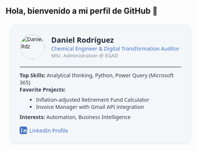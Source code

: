 ## Hola, bienvenido a mi perfil de GitHub 👋

<!-- Professional Profile Card for Daniel Rdz -->
<div style="max-width:430px;margin:24px auto;padding:24px;border-radius:16px;background:#f4f7fa;border:1px solid #e2e8f0;box-shadow:0 2px 8px rgba(0,0,0,0.05);font-family:Segoe UI,sans-serif;">
  <div style="display:flex;align-items:center;gap:16px;">
    <img src="https://media.licdn.com/dms/image/D4E03AQFhG_2gQZrQ2Q/profile-displayphoto-shrink_800_800/0/1704493377752?e=1723075200&v=beta&t=3kK9y1o7XwUy4h5z6sDv2R9qQZ4ChTnqC1wG-K2fFto" alt="Daniel Rdz" style="width:64px;height:64px;border-radius:50%;border:2px solid #e2e8f0;">
    <div>
      <h2 style="margin:0;font-size:1.4em;color:#212a38;">Daniel Rodríguez</h2>
      <div style="color:#4371c4;font-weight:500;font-size:1em;">Chemical Engineer & Digital Transformation Auditor</div>
      <div style="font-size:0.94em;color:#7b8794;">MSc. Administration @ EGAII</div>
    </div>
  </div>
  <hr style="margin:18px 0 12px 0;border:0;border-top:1px solid #e2e8f0;">
  <div style="font-size:1em;color:#323e4d;">
    <strong>Top Skills:</strong> Analytical thinking, Python, Power Query (Microsoft 365)
    <br>
    <strong>Favorite Projects:</strong>
    <ul style="margin:8px 0 8px 20px;">
      <li>Inflation-adjusted Retirement Fund Calculator</li>
      <li>Invoice Manager with Gmail API integration</li>
    </ul>
    <strong>Interests:</strong> Automation, Business Intelligence
  </div>
  <div style="margin-top:16px;">
    <a href="https://www.linkedin.com/in/daniel-rdz-rdz/" target="_blank" style="display:inline-flex;align-items:center;text-decoration:none;color:#4371c4;font-weight:500;">
      <svg width="20" height="20" viewBox="0 0 24 24" fill="#4371c4" style="margin-right:6px;"><path d="M19 0h-14c-2.76 0-5 2.24-5 5v14c0 2.76 2.24 5 5 5h14c2.76 0 5-2.24 5-5v-14c0-2.76-2.24-5-5-5zm-11 19h-3v-9h3v9zm-1.5-10.29c-.97 0-1.75-.79-1.75-1.76 0-.97.78-1.75 1.75-1.75s1.75.78 1.75 1.75c0 .97-.78 1.76-1.75 1.76zm15.5 10.29h-3v-4.5c0-1.08-.02-2.47-1.5-2.47s-1.73 1.17-1.73 2.39v4.58h-3v-9h2.89v1.23h.04c.4-.75 1.37-1.54 2.82-1.54 3.01 0 3.57 1.98 3.57 4.56v4.75z"/></svg>
      LinkedIn Profile
    </a>
  </div>
</div>
